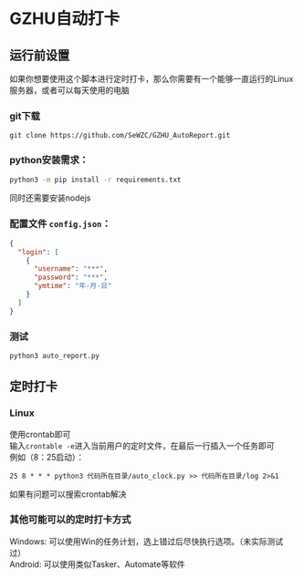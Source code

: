 # GZHU自动打卡

## 运行前设置

如果你想要使用这个脚本进行定时打卡，那么你需要有一个能够一直运行的Linux服务器，或者可以每天使用的电脑

### git下载
```shell
git clone https://github.com/SeWZC/GZHU_AutoReport.git
```

### python安装需求：
```sh
python3 -m pip install -r requirements.txt
```
同时还需要安装nodejs

### 配置文件 `config.json`：
```json
{
  "login": [
    {
      "username": "***",
      "password": "***",
      "ymtime": "年-月-日"
    }
  ]
}
```

### 测试
```sh
python3 auto_report.py
```

## 定时打卡
### Linux
使用crontab即可<br>
输入`crontable -e`进入当前用户的定时文件，在最后一行插入一个任务即可<br>
例如（8：25启动）：
```
25 8 * * * python3 代码所在目录/auto_clock.py >> 代码所在目录/log 2>&1
```
如果有问题可以搜索crontab解决

### 其他可能可以的定时打卡方式
Windows:
可以使用Win的任务计划，选上错过后尽快执行选项。（未实际测试过）<br>
Android:
可以使用类似Tasker、Automate等软件